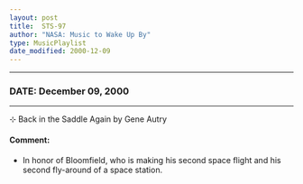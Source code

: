 ```yaml
---
layout: post
title:  STS-97
author: "NASA: Music to Wake Up By"
type: MusicPlaylist
date_modified: 2000-12-09
---
```


----
### DATE: December 09, 2000
----
⊹ Back in the Saddle Again by Gene Autry

#### Comment:
* In honor of Bloomfield, who is making his second space flight and his second fly-around of a space station.
